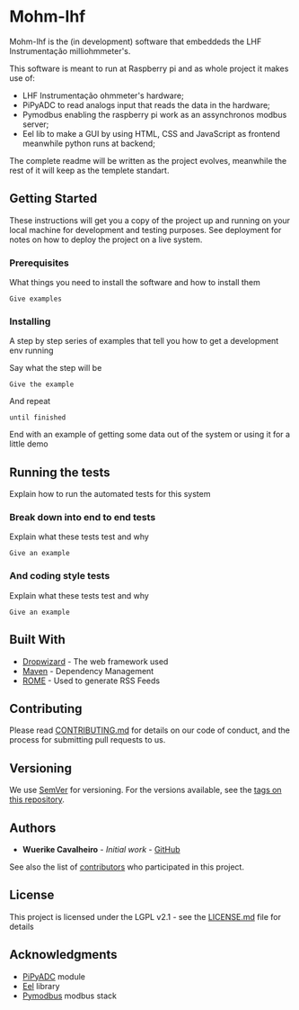 # Mohm-lhf

Mohm-lhf is the (in development) software that embeddeds the LHF Instrumentação milliohmmeter's.

This software is meant to run at Raspberry pi and as whole project it makes use of:

* LHF Instrumentação ohmmeter's hardware;
* PiPyADC to read analogs input that reads the data in the hardware;
* Pymodbus enabling the raspberry pi work as an assynchronos modbus server;
* Eel lib to make a GUI by using HTML, CSS and JavaScript as frontend meanwhile python runs at backend;

The complete readme will be written as the project evolves, meanwhile the rest of it will keep as the templete standart.

## Getting Started

These instructions will get you a copy of the project up and running on your local machine for development and testing purposes. See deployment for notes on how to deploy the project on a live system.

### Prerequisites

What things you need to install the software and how to install them

```
Give examples
```

### Installing

A step by step series of examples that tell you how to get a development env running

Say what the step will be

```
Give the example
```

And repeat

```
until finished
```

End with an example of getting some data out of the system or using it for a little demo

## Running the tests

Explain how to run the automated tests for this system

### Break down into end to end tests

Explain what these tests test and why

```
Give an example
```

### And coding style tests

Explain what these tests test and why

```
Give an example
```

## Built With

* [Dropwizard](http://www.dropwizard.io/1.0.2/docs/) - The web framework used
* [Maven](https://maven.apache.org/) - Dependency Management
* [ROME](https://rometools.github.io/rome/) - Used to generate RSS Feeds

## Contributing

Please read [CONTRIBUTING.md](https://gist.github.com/PurpleBooth/b24679402957c63ec426) for details on our code of conduct, and the process for submitting pull requests to us.

## Versioning

We use [SemVer](http://semver.org/) for versioning. For the versions available, see the [tags on this repository](https://github.com/your/project/tags). 

## Authors

* **Wuerike Cavalheiro** - *Initial work* - [GitHub](https://github.com/Wuerike)

See also the list of [contributors](https://github.com/Wuerike/mohm-lhf/graphs/contributors) who participated in this project.

## License

This project is licensed under the LGPL v2.1 - see the [LICENSE.md](LICENSE.md) file for details

## Acknowledgments

* [PiPyADC](https://github.com/ul-gh/PiPyADC) module
* [Eel](https://github.com/samuelhwilliams/Eel) library
* [Pymodbus](https://github.com/riptideio/pymodbus) modbus stack
